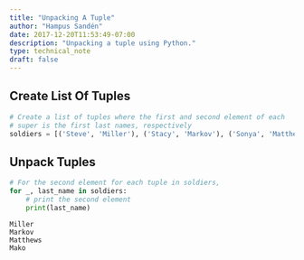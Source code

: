 ```yaml
---
title: "Unpacking A Tuple"
author: "Hampus Sandén"
date: 2017-12-20T11:53:49-07:00
description: "Unpacking a tuple using Python."
type: technical_note
draft: false
---
```

## Create List Of Tuples


```python
# Create a list of tuples where the first and second element of each 
# super is the first last names, respectively
soldiers = [('Steve', 'Miller'), ('Stacy', 'Markov'), ('Sonya', 'Matthews'), ('Sally', 'Mako')]
```

## Unpack Tuples


```python
# For the second element for each tuple in soldiers,
for _, last_name in soldiers:
    # print the second element
    print(last_name)
```

    Miller
    Markov
    Matthews
    Mako

